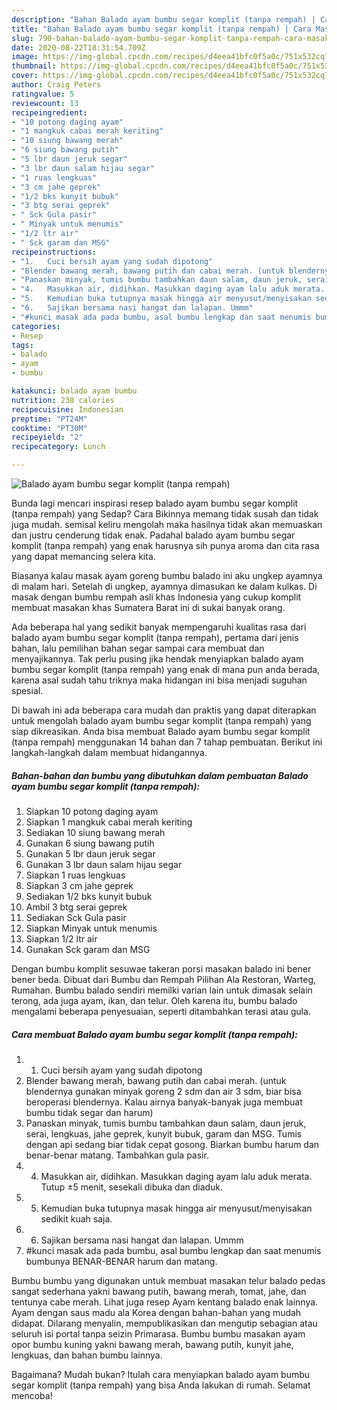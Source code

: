 ```yaml
---
description: "Bahan Balado ayam bumbu segar komplit (tanpa rempah) | Cara Masak Balado ayam bumbu segar komplit (tanpa rempah) Yang Bisa Manjain Lidah"
title: "Bahan Balado ayam bumbu segar komplit (tanpa rempah) | Cara Masak Balado ayam bumbu segar komplit (tanpa rempah) Yang Bisa Manjain Lidah"
slug: 790-bahan-balado-ayam-bumbu-segar-komplit-tanpa-rempah-cara-masak-balado-ayam-bumbu-segar-komplit-tanpa-rempah-yang-bisa-manjain-lidah
date: 2020-08-22T18:31:54.709Z
image: https://img-global.cpcdn.com/recipes/d4eea41bfc0f5a0c/751x532cq70/balado-ayam-bumbu-segar-komplit-tanpa-rempah-foto-resep-utama.jpg
thumbnail: https://img-global.cpcdn.com/recipes/d4eea41bfc0f5a0c/751x532cq70/balado-ayam-bumbu-segar-komplit-tanpa-rempah-foto-resep-utama.jpg
cover: https://img-global.cpcdn.com/recipes/d4eea41bfc0f5a0c/751x532cq70/balado-ayam-bumbu-segar-komplit-tanpa-rempah-foto-resep-utama.jpg
author: Craig Peters
ratingvalue: 5
reviewcount: 13
recipeingredient:
- "10 potong daging ayam"
- "1 mangkuk cabai merah keriting"
- "10 siung bawang merah"
- "6 siung bawang putih"
- "5 lbr daun jeruk segar"
- "3 lbr daun salam hijau segar"
- "1 ruas lengkuas"
- "3 cm jahe geprek"
- "1/2 bks kunyit bubuk"
- "3 btg serai geprek"
- " Sck Gula pasir"
- " Minyak untuk menumis"
- "1/2 ltr air"
- " Sck garam dan MSG"
recipeinstructions:
- "1.	Cuci bersih ayam yang sudah dipotong"
- "Blender bawang merah, bawang putih dan cabai merah. (untuk blendernya gunakan minyak goreng 2 sdm dan air 3 sdm, biar bisa beroperasi blendernya. Kalau airnya banyak-banyak juga membuat bumbu tidak segar dan harum)"
- "Panaskan minyak, tumis bumbu tambahkan daun salam, daun jeruk, serai, lengkuas, jahe geprek, kunyit bubuk, garam dan MSG. Tumis dengan api sedang biar tidak cepat gosong. Biarkan bumbu harum dan benar-benar matang. Tambahkan gula pasir."
- "4.	Masukkan air, didihkan. Masukkan daging ayam lalu aduk merata. Tutup ±5 menit, sesekali dibuka dan diaduk."
- "5.	Kemudian buka tutupnya masak hingga air menyusut/menyisakan sedikit kuah saja."
- "6.	Sajikan bersama nasi hangat dan lalapan. Ummm"
- "#kunci masak ada pada bumbu, asal bumbu lengkap dan saat menumis bumbunya BENAR-BENAR harum dan matang."
categories:
- Resep
tags:
- balado
- ayam
- bumbu

katakunci: balado ayam bumbu 
nutrition: 238 calories
recipecuisine: Indonesian
preptime: "PT24M"
cooktime: "PT30M"
recipeyield: "2"
recipecategory: Lunch

---
```



![Balado ayam bumbu segar komplit (tanpa rempah)](https://img-global.cpcdn.com/recipes/d4eea41bfc0f5a0c/751x532cq70/balado-ayam-bumbu-segar-komplit-tanpa-rempah-foto-resep-utama.jpg)

Bunda lagi mencari inspirasi resep balado ayam bumbu segar komplit (tanpa rempah) yang Sedap? Cara Bikinnya memang tidak susah dan tidak juga mudah. semisal keliru mengolah maka hasilnya tidak akan memuaskan dan justru cenderung tidak enak. Padahal balado ayam bumbu segar komplit (tanpa rempah) yang enak harusnya sih punya aroma dan cita rasa yang dapat memancing selera kita.

Biasanya kalau masak ayam goreng bumbu balado ini aku ungkep ayamnya di malam hari. Setelah di ungkep, ayamnya dimasukan ke dalam kulkas. Di masak dengan bumbu rempah asli khas Indonesia yang cukup komplit membuat masakan khas Sumatera Barat ini di sukai banyak orang.

Ada beberapa hal yang sedikit banyak mempengaruhi kualitas rasa dari balado ayam bumbu segar komplit (tanpa rempah), pertama dari jenis bahan, lalu pemilihan bahan segar sampai cara membuat dan menyajikannya. Tak perlu pusing jika hendak menyiapkan balado ayam bumbu segar komplit (tanpa rempah) yang enak di mana pun anda berada, karena asal sudah tahu triknya maka hidangan ini bisa menjadi suguhan spesial.


Di bawah ini ada beberapa cara mudah dan praktis yang dapat diterapkan untuk mengolah balado ayam bumbu segar komplit (tanpa rempah) yang siap dikreasikan. Anda bisa membuat Balado ayam bumbu segar komplit (tanpa rempah) menggunakan 14 bahan dan 7 tahap pembuatan. Berikut ini langkah-langkah dalam membuat hidangannya.

<!--inarticleads1-->

##### Bahan-bahan dan bumbu yang dibutuhkan dalam pembuatan Balado ayam bumbu segar komplit (tanpa rempah):

1. Siapkan 10 potong daging ayam
1. Siapkan 1 mangkuk cabai merah keriting
1. Sediakan 10 siung bawang merah
1. Gunakan 6 siung bawang putih
1. Gunakan 5 lbr daun jeruk segar
1. Gunakan 3 lbr daun salam hijau segar
1. Siapkan 1 ruas lengkuas
1. Siapkan 3 cm jahe geprek
1. Sediakan 1/2 bks kunyit bubuk
1. Ambil 3 btg serai geprek
1. Sediakan  Sck Gula pasir
1. Siapkan  Minyak untuk menumis
1. Siapkan 1/2 ltr air
1. Gunakan  Sck garam dan MSG


Dengan bumbu komplit sesuwae takeran porsi masakan balado ini bener bener beda. Dibuat dari Bumbu dan Rempah Pilihan Ala Restoran, Warteg, Rumahan. Bumbu balado sendiri memilki varian lain untuk dimasak selain terong, ada juga ayam, ikan, dan telur. Oleh karena itu, bumbu balado mengalami beberapa penyesuaian, seperti ditambahkan terasi atau gula. 

<!--inarticleads2-->

##### Cara membuat Balado ayam bumbu segar komplit (tanpa rempah):

1. 1.	Cuci bersih ayam yang sudah dipotong
1. Blender bawang merah, bawang putih dan cabai merah. (untuk blendernya gunakan minyak goreng 2 sdm dan air 3 sdm, biar bisa beroperasi blendernya. Kalau airnya banyak-banyak juga membuat bumbu tidak segar dan harum)
1. Panaskan minyak, tumis bumbu tambahkan daun salam, daun jeruk, serai, lengkuas, jahe geprek, kunyit bubuk, garam dan MSG. Tumis dengan api sedang biar tidak cepat gosong. Biarkan bumbu harum dan benar-benar matang. Tambahkan gula pasir.
1. 4.	Masukkan air, didihkan. Masukkan daging ayam lalu aduk merata. Tutup ±5 menit, sesekali dibuka dan diaduk.
1. 5.	Kemudian buka tutupnya masak hingga air menyusut/menyisakan sedikit kuah saja.
1. 6.	Sajikan bersama nasi hangat dan lalapan. Ummm
1. #kunci masak ada pada bumbu, asal bumbu lengkap dan saat menumis bumbunya BENAR-BENAR harum dan matang.


Bumbu bumbu yang digunakan untuk membuat masakan telur balado pedas sangat sederhana yakni bawang putih, bawang merah, tomat, jahe, dan tentunya cabe merah. Lihat juga resep Ayam kentang balado enak lainnya. Ayam dengan saus madu ala Korea dengan bahan-bahan yang mudah didapat. Dilarang menyalin, mempublikasikan dan mengutip sebagian atau seluruh isi portal tanpa seizin Primarasa. Bumbu bumbu masakan ayam opor bumbu kuning yakni bawang merah, bawang putih, kunyit jahe, lengkuas, dan bahan bumbu lainnya. 

Bagaimana? Mudah bukan? Itulah cara menyiapkan balado ayam bumbu segar komplit (tanpa rempah) yang bisa Anda lakukan di rumah. Selamat mencoba!
